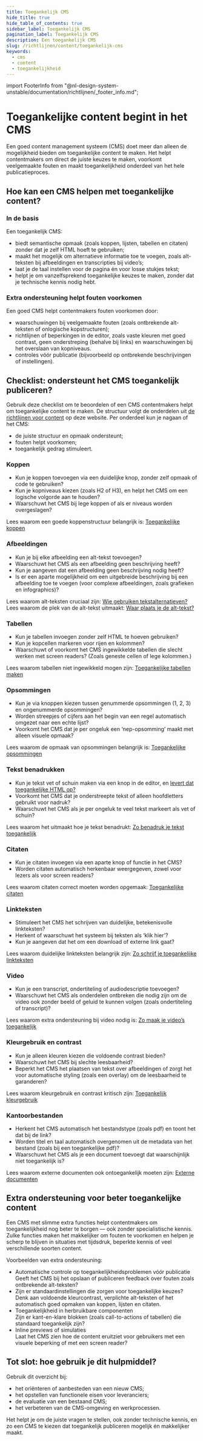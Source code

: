 ```yaml
---
title: Toegankelijk CMS
hide_title: true
hide_table_of_contents: true
sidebar_label: Toegankelijk CMS
pagination_label: Toegankelijk CMS
description: Een toegankelijk CMS
slug: /richtlijnen/content/toegankelijk-cms
keywords:
  - cms
  - content
  - toegankelijkheid
---
```


<!-- @license CC0-1.0 -->

import FooterInfo from "@nl-design-system-unstable/documentation/richtlijnen/\_footer_info.md";

# Toegankelijke content begint in het CMS

Een goed content management systeem (CMS) doet meer dan alleen de mogelijkheid bieden om toegankelijke content te maken. Het helpt contentmakers om direct de juiste keuzes te maken, voorkomt veelgemaakte fouten en maakt toegankelijkheid onderdeel van het hele publicatieproces.

## Hoe kan een CMS helpen met toegankelijke content?

### In de basis

Een toegankelijk CMS:

- biedt semantische opmaak (zoals koppen, lijsten, tabellen en citaten) zonder dat je zelf HTML hoeft te gebruiken;
- maakt het mogelijk om alternatieve informatie toe te voegen, zoals alt-teksten bij afbeeldingen en transcripties bij video’s;
- laat je de taal instellen voor de pagina én voor losse stukjes tekst;
- helpt je om vanzelfsprekend toegankelijke keuzes te maken, zonder dat je technische kennis nodig hebt.

### Extra ondersteuning helpt fouten voorkomen

Een goed CMS helpt contentmakers fouten voorkomen door:

- waarschuwingen bij veelgemaakte fouten (zoals ontbrekende alt-teksten of onlogische kopstructuren);
- richtlijnen of beperkingen in de editor, zoals vaste kleuren met goed contrast, geen onderstreping (behalve bij links) en waarschuwingen bij het overslaan van kopniveaus.
- controles vóór publicatie (bijvoorbeeld op ontbrekende beschrijvingen of instellingen).

## Checklist: ondersteunt het CMS toegankelijk publiceren?

Gebruik deze checklist om te beoordelen of een CMS contentmakers helpt om toegankelijke content te maken. De structuur volgt de onderdelen uit [de richtlijnen voor content](/richtlijnen/content) op deze website. Per onderdeel kun je nagaan of het CMS:

- de juiste structuur en opmaak ondersteunt;
- fouten helpt voorkomen;
- toegankelijk gedrag stimuleert.

### Koppen

- Kun je koppen toevoegen via een duidelijke knop, zonder zelf opmaak of code te gebruiken?
- Kun je kopniveaus kiezen (zoals H2 of H3), en helpt het CMS om een logische volgorde aan te houden?
- Waarschuwt het CMS bij lege koppen of als er niveaus worden overgeslagen?

Lees waarom een goede koppenstructuur belangrijk is: [Toegankelijke koppen](/richtlijnen/content/tekstopmaak/koppen)

### Afbeeldingen

- Kun je bij elke afbeelding een alt-tekst toevoegen?
- Waarschuwt het CMS als een afbeelding geen beschrijving heeft?
- Kun je aangeven dat een afbeelding geen beschrijving nodig heeft?
- Is er een aparte mogelijkheid om een uitgebreide beschrijving bij een afbeelding toe te voegen (voor complexe afbeeldingen, zoals grafieken en infographics)?

Lees waarom alt-teksten cruciaal zijn: [Wie gebruiken tekstalternatieven?](/richtlijnen/content/afbeeldingen#wie-gebruiken-tekstalternatieven)  
Lees waarom de plek van de alt-tekst uitmaakt: [Waar plaats je de alt-tekst?](/richtlijnen/content/afbeeldingen/alt-plaats)

### Tabellen

- Kun je tabellen invoegen zonder zelf HTML te hoeven gebruiken?
- Kun je kopcellen markeren voor rijen en kolommen?
- Waarschuwt of voorkomt het CMS ingewikkelde tabellen die slecht werken met screen readers? (Zoals geneste cellen of lege kolommen.)

Lees waarom tabellen niet ingewikkeld mogen zijn: [Toegankelijke tabellen maken](/richtlijnen/content/tekstopmaak/tabellen)

### Opsommingen

- Kun je via knoppen kiezen tussen genummerde opsommingen (1, 2, 3) en ongenummerde opsommingen?
- Worden streepjes of cijfers aan het begin van een regel automatisch omgezet naar een echte lijst?
- Voorkomt het CMS dat je per ongeluk een ‘nep-opsomming’ maakt met alleen visuele opmaak?

Lees waarom de opmaak van opsommingen belangrijk is: [Toegankelijke opsommingen](/richtlijnen/content/tekstopmaak/opsommingen)

### Tekst benadrukken

- Kun je tekst vet of schuin maken via een knop in de editor, en [levert dat toegankelijke HTML op?](/richtlijnen/content/tekstopmaak/tekst-benadrukken#dikgedrukt-en-schuingedrukt)
- Voorkomt het CMS dat je onderstreepte tekst of alleen hoofdletters gebruikt voor nadruk?
- Waarschuwt het CMS als je per ongeluk te veel tekst markeert als vet of schuin?

Lees waarom het uitmaakt hoe je tekst benadrukt: [Zo benadruk je tekst toegankelijk](/richtlijnen/content/tekstopmaak/tekst-benadrukken)

### Citaten

- Kun je citaten invoegen via een aparte knop of functie in het CMS?
- Worden citaten automatisch herkenbaar weergegeven, zowel voor lezers als voor screen readers?

Lees waarom citaten correct moeten worden opgemaak: [Toegankelijke citaten](/richtlijnen/content/citaten)

### Linkteksten

- Stimuleert het CMS het schrijven van duidelijke, betekenisvolle linkteksten?
- Herkent of waarschuwt het systeem bij teksten als ‘klik hier’?
- Kun je aangeven dat het om een download of externe link gaat?

Lees waarom duidelijke linkteksten belangrijk zijn: [Zo schrijf je toegankelijke linkteksten](/richtlijnen/content/tekstopmaak/linkteksten)

### Video

- Kun je een transcript, ondertiteling of audiodescriptie toevoegen?
- Waarschuwt het CMS als onderdelen ontbreken die nodig zijn om de video ook zonder beeld of geluid te kunnen volgen (zoals ondertiteling of transcript)?

Lees waarom extra ondersteuning bij video nodig is: [Zo maak je video’s toegankelijk](/richtlijnen/content/video/)

### Kleurgebruik en contrast

- Kun je alleen kleuren kiezen die voldoende contrast bieden?
- Waarschuwt het CMS bij slechte leesbaarheid?
- Beperkt het CMS het plaatsen van tekst over afbeeldingen of zorgt het voor automatische styling (zoals een overlay) om de leesbaarheid te garanderen?

Lees waarom kleurgebruik en contrast kritisch zijn: [Toegankelijk kleurgebruik](/richtlijnen/content/tekstopmaak/kleurgebruik)

### Kantoorbestanden

- Herkent het CMS automatisch het bestandstype (zoals pdf) en toont het dat bij de link?
- Worden titel en taal automatisch overgenomen uit de metadata van het bestand (zoals bij een toegankelijke pdf)?
- Waarschuwt het CMS als je een document toevoegt dat waarschijnlijk niet toegankelijk is?

Lees waarom externe documenten ook ontoegankelijk moeten zijn: [Externe documenten](/richtlijnen/content/tekstopmaak/kantoorbestanden)

## Extra ondersteuning voor beter toegankelijke content

Een CMS met slimme extra functies helpt contentmakers om toegankelijkheid nog beter te borgen — ook zonder specialistische kennis. Zulke functies maken het makkelijker om fouten te voorkomen en helpen je scherp te blijven in situaties met tijdsdruk, beperkte kennis of veel verschillende soorten content.

Voorbeelden van extra ondersteuning:

- Automatische controle op toegankelijkheidsproblemen vóór publicatie  
  Geeft het CMS bij het opslaan of publiceren feedback over fouten zoals ontbrekende alt-teksten?
- Zijn er standaardinstellingen die zorgen voor toegankelijke keuzes?  
  Denk aan voldoende kleurcontrast, verplichte alt-teksten of het automatisch goed opmaken van koppen, lijsten en citaten.
- Toegankelijkheid in herbruikbare componenten  
  Zijn er kant-en-klare blokken (zoals call-to-actions of tabellen) die standaard toegankelijk zijn?
- Inline previews of simulaties  
  Laat het CMS zien hoe de content eruitziet voor gebruikers met een visuele beperking of met een screen reader?

## Tot slot: hoe gebruik je dit hulpmiddel?

Gebruik dit overzicht bij:

- het oriënteren of aanbesteden van een nieuw CMS;
- het opstellen van functionele eisen voor leveranciers;
- de evaluatie van een bestaand CMS;
- het verbeteren van de CMS-omgeving en werkprocessen.

Het helpt je om de juiste vragen te stellen, ook zonder technische kennis, en zo een CMS te kiezen dat toegankelijk publiceren mogelijk én makkelijker maakt.

<FooterInfo />
